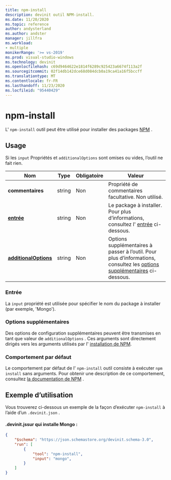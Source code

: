```yaml
---
title: npm-install
description: devinit outil NPM-install.
ms.date: 11/20/2020
ms.topic: reference
author: andysterland
ms.author: andster
manager: jillfra
ms.workload:
- multiple
monikerRange: '>= vs-2019'
ms.prod: visual-studio-windows
ms.technology: devinit
ms.openlocfilehash: c69d9464622e1814f6289c925423a6674f113a2f
ms.sourcegitcommit: 02f14db142dce68d084dcb0a19ca41a16f5bccff
ms.translationtype: MT
ms.contentlocale: fr-FR
ms.lasthandoff: 11/23/2020
ms.locfileid: "95440429"
---
```

# <a name="npm-install"></a>npm-install

L' `npm-install` outil peut être utilisé pour installer des packages [NPM](https://www.npmjs.com/) .

## <a name="usage"></a>Usage

Si les `input` Propriétés et `additionalOptions` sont omises ou vides, l’outil ne fait rien.

| Nom                                             | Type   | Obligatoire | Valeur                                                                                                          |
|--------------------------------------------------|--------|----------|----------------------------------------------------------------------------------------------------------------|
| **commentaires**                                     | string | Non       | Propriété de commentaires facultative. Non utilisé.                                                                          |
| [**entrée**](#input)                              | string | Non       | Le package à installer. Pour plus d’informations, consultez l' [entrée](#input) ci-dessous.                                                 |
| [**additionalOptions**](#additional-options)     | string | Non       | Options supplémentaires à passer à l’outil. Pour plus d’informations, consultez les [options supplémentaires](#additional-options) ci-dessous.       |

### <a name="input"></a>Entrée

La `input` propriété est utilisée pour spécifier le nom du package à installer (par exemple, 'Mongo').

### <a name="additional-options"></a>Options supplémentaires

Des options de configuration supplémentaires peuvent être transmises en tant que valeur de `additionalOptions` . Ces arguments sont directement dirigés vers les arguments utilisés par l' [installation de NPM](https://docs.npmjs.com/cli/install).

### <a name="default-behavior"></a>Comportement par défaut

Le comportement par défaut de l' `npm-install` outil consiste à exécuter `npm install` sans arguments. Pour obtenir une description de ce comportement, consultez [la documentation de NPM](https://docs.npmjs.com/cli/v6/commands/npm-install) .

## <a name="example-usage"></a>Exemple d’utilisation
Vous trouverez ci-dessous un exemple de la façon d’exécuter `npm-install` à l’aide d’un `.devinit.json` .

#### <a name="devinitjson-that-will-install-mongo"></a>.devinit.jssur qui installe Mongo :
```json
{
    "$schema": "https://json.schemastore.org/devinit.schema-3.0",
    "run": [
        {
            "tool": "npm-install",
            "input": "mongo",
        }
    ]
}
```
